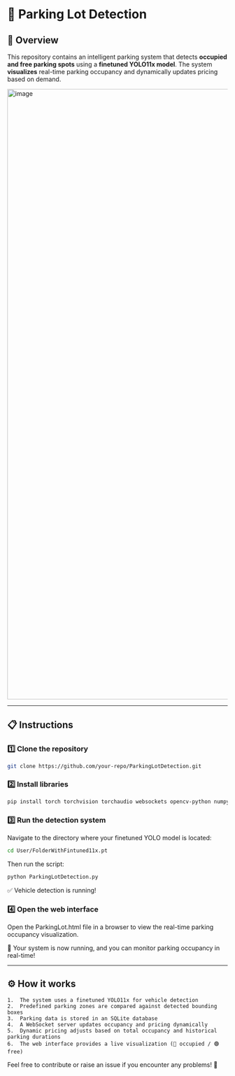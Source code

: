 # 🚗 Parking Lot Detection
## 📌 Overview  
This repository contains an intelligent parking system that detects **occupied and free parking spots** using a **finetuned YOLO11x model**. The system **visualizes** real-time parking occupancy and dynamically updates pricing based on demand.

<img width="1396" alt="image" src="https://github.com/user-attachments/assets/33b5e9d5-40ca-42d4-b34c-eb869cdf1504" />

---

## 📋 Instructions  

### 1️⃣ Clone the repository  
```bash
git clone https://github.com/your-repo/ParkingLotDetection.git
```

### 2️⃣ Install libraries
```bash
pip install torch torchvision torchaudio websockets opencv-python numpy mss ultralytics sqlite3
```

### 3️⃣ Run the detection system
Navigate to the directory where your finetuned YOLO model is located:
```bash
cd User/FolderWithFintuned11x.pt
```
Then run the script:
```bash
python ParkingLotDetection.py
```
✅ Vehicle detection is running!

### 4️⃣ Open the web interface
Open the ParkingLot.html file in a browser to view the real-time parking occupancy visualization.

🚗 Your system is now running, and you can monitor parking occupancy in real-time!

---

## ⚙️ How it works

	1.	The system uses a finetuned YOLO11x for vehicle detection
	2.	Predefined parking zones are compared against detected bounding boxes
	3.	Parking data is stored in an SQLite database
	4.	A WebSocket server updates occupancy and pricing dynamically
	5.	Dynamic pricing adjusts based on total occupancy and historical parking durations
	6.	The web interface provides a live visualization (🔴 occupied / 🟢 free)


Feel free to contribute or raise an issue if you encounter any problems! 🚀

